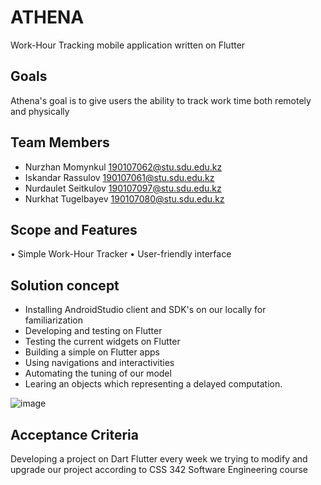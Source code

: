# ATHENA 

Work-Hour Tracking mobile application written on Flutter	

**Goals**
----------

Athena's goal is to give users the ability to track work time both remotely and physically

**Team Members**
----------

-	Nurzhan Momynkul  190107062@stu.sdu.edu.kz
-	Iskandar Rassulov 190107061@stu.sdu.edu.kz
-	Nurdaulet Seitkulov 190107097@stu.sdu.edu.kz 
-	Nurkhat Tugelbayev 190107080@stu.sdu.edu.kz

**Scope and Features**  
----------

•	Simple Work-Hour Tracker 
•	User-friendly interface

**Solution concept**
----------

-	Installing AndroidStudio client and SDK's on our locally for familiarization
-	Developing and testing on Flutter
-	Testing the current widgets on Flutter
-	Building a simple on Flutter apps
-	Using navigations and interactivities
-	Automating the tuning of our model
-	Learing an objects which representing a delayed computation.

 ![image](https://github.com/nurzhan-132/athena_hour_tracker_app/blob/98bf67c30f4fa91f38c4fdc39126ac7830fd5c9d/Employees%20(User's)_map.jpg)


**Acceptance Criteria**
----------
Developing a project on Dart Flutter every week we trying to modify and upgrade our project according to CSS 342 Software Engineering course

 
